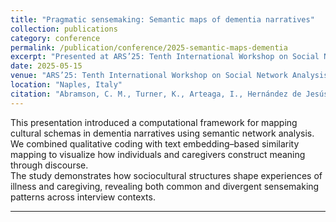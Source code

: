 ```yaml
---
title: "Pragmatic sensemaking: Semantic maps of dementia narratives"
collection: publications
category: conference
permalink: /publication/conference/2025-semantic-maps-dementia
excerpt: "Presented at ARS’25: Tenth International Workshop on Social Network Analysis — Networks in Culture, Culture in Networks. Naples, Italy."
date: 2025-05-15
venue: "ARS’25: Tenth International Workshop on Social Network Analysis — Networks in Culture, Culture in Networks"
location: "Naples, Italy"
citation: "Abramson, C. M., Turner, K., Arteaga, I., Hernández de Jesús, A., Ginn, B., <b>Nian, Y.</b>, & Dohan, D. (2025). <i>Pragmatic Sensemaking: Semantic Maps of Dementia Narratives.</i> ARS’25: Tenth International Workshop on Social Network Analysis — Networks in Culture, Culture in Networks. Naples, Italy."
---
```


This presentation introduced a computational framework for mapping cultural schemas in dementia narratives using semantic network analysis.  
We combined qualitative coding with text embedding–based similarity mapping to visualize how individuals and caregivers construct meaning through discourse.  
The study demonstrates how sociocultural structures shape experiences of illness and caregiving, revealing both common and divergent sensemaking patterns across interview contexts.

---
